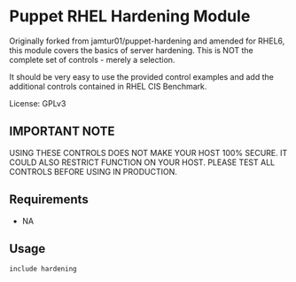 Puppet RHEL Hardening Module
===========================

Originally forked from jamtur01/puppet-hardening and amended for RHEL6, this module covers the basics of server hardening. This is NOT the complete set of controls - merely a selection.

It should be very easy to use the provided control examples and add the additional controls contained in RHEL CIS Benchmark.

License: GPLv3

IMPORTANT NOTE
--------------

USING THESE CONTROLS DOES NOT MAKE YOUR HOST 100% SECURE.  IT COULD ALSO RESTRICT FUNCTION ON YOUR HOST. PLEASE TEST ALL CONTROLS BEFORE USING IN PRODUCTION.

Requirements
------------

* NA

Usage
-----

    include hardening

